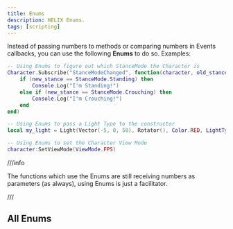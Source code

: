```yaml
---
title: Enums
description: HELIX Enums.
tags: [scripting]
---
```



Instead of passing numbers to methods or comparing numbers in Events callbacks, you can use the following **Enums** to do so. Examples:

```lua
-- Using Enums to figure out which StanceMode the Character is
Character.Subscribe("StanceModeChanged", function(character, old_stance, new_stance)
	if (new_stance == StanceMode.Standing) then
		Console.Log("I'm Standing!")
	else if (new_stance == StanceMode.Crouching) then
		Console.Log("I'm Crouching!")
	end
end)

-- Using Enums to pass a Light Type to the constructor
local my_light = Light(Vector(-5, 0, 50), Rotator(), Color.RED, LightType.Point)

-- Using Enums to set the Character View Mode
character:SetViewMode(ViewMode.FPS)
```

///info

The functions which use the Enums are still receiving numbers as parameters (as always), using Enums is just a facilitator.

///

## All Enums


<APISourceURL type="Enums" class_name="Enums" />

<EnumsDeclaration />
